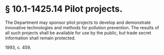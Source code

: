# § 10.1-1425.14 Pilot projects.

<p>The Department may sponsor pilot projects to develop and demonstrate innovative technologies and methods for pollution prevention. The results of all such projects shall be available for use by the public, but trade secret information shall remain protected.</p><p>1993, c. 459.</p>
